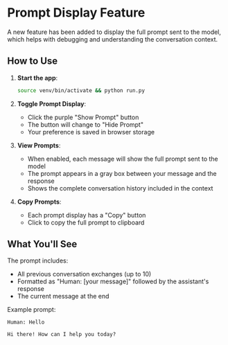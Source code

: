 # Prompt Display Feature

A new feature has been added to display the full prompt sent to the model, which helps with debugging and understanding the conversation context.

## How to Use

1. **Start the app**: 
   ```bash
   source venv/bin/activate && python run.py
   ```

2. **Toggle Prompt Display**:
   - Click the purple "Show Prompt" button
   - The button will change to "Hide Prompt"
   - Your preference is saved in browser storage

3. **View Prompts**:
   - When enabled, each message will show the full prompt sent to the model
   - The prompt appears in a gray box between your message and the response
   - Shows the complete conversation history included in the context

4. **Copy Prompts**:
   - Each prompt display has a "Copy" button
   - Click to copy the full prompt to clipboard

## What You'll See

The prompt includes:
- All previous conversation exchanges (up to 10)
- Formatted as "Human: [your message]" followed by the assistant's response
- The current message at the end

Example prompt:
```
Human: Hello

Hi there! How can I help you today?